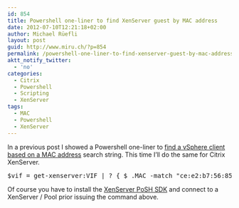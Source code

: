 ```yaml
---
id: 854
title: Powershell one-liner to find XenServer guest by MAC address
date: 2012-07-10T12:21:18+02:00
author: Michael Rüefli
layout: post
guid: http://www.miru.ch/?p=854
permalink: /powershell-one-liner-to-find-xenserver-guest-by-mac-address/
aktt_notify_twitter:
  - 'no'
categories:
  - Citrix
  - Powershell
  - Scripting
  - XenServer
tags:
  - MAC
  - Powershell
  - XenServer
---
```

In a previous post I showed a Powershell one-liner to <a href="http://www.miru.ch/2012/04/powershell-one-liner-to-find-vsphere-guest-by-mac-address/" target="_blank">find a vSphere client based on a MAC address</a> search string. This time I&#8217;ll do the same for Citrix XenServer.

<pre>$vif = get-xenserver:VIF | ? { $_.MAC -match "ce:e2:b7:56:85:7f"};(Get-XenServer:VIF.VM -VIF $vif.uuid).name_label</pre>

Of course you have to install the <a href="http://community.citrix.com/download/attachments/38633496/XenServerPSSnapIn-6.0.0-1.msi?version=1" target="_blank">XenServer PoSH SDK</a> and connect to a XenServer / Pool prior issuing the command above.

&nbsp;

&nbsp;